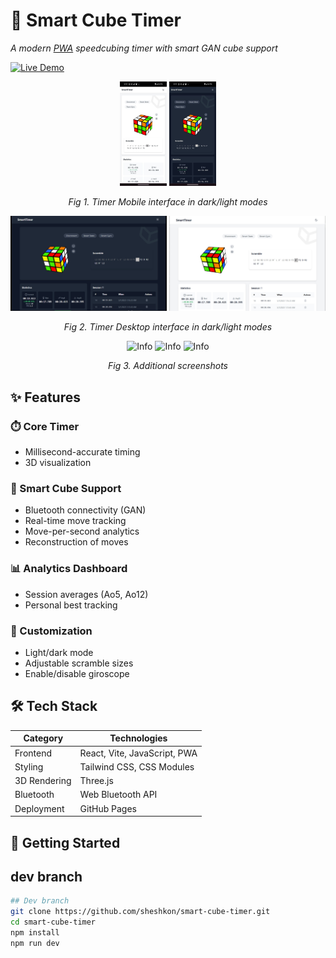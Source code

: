 # 🚀 Smart Cube Timer  
*A modern [PWA](https://en.wikipedia.org/wiki/Progressive_web_app) speedcubing timer with smart GAN cube support*

[![Live Demo](https://img.shields.io/badge/Live_Demo-Open-green?style=for-the-badge)](https://sheshkon.github.io/smart-cube-timer/)

<div align="center">
  <img src="./public/screenshots/light-screenshot-mobile.jpg"  width="75px" alt="Light Mode Timer"/>
   <img src="./public/screenshots/dark-screenshot-mobile.jpg"  width="75px" alt="Dark Mode Timer"/>
  
  *Fig 1. Timer Mobile interface in dark/light modes*
</div>

<div align="center">
  <img src="./public/screenshots/dark-screenshot-desktop.jpg"  width="250px" alt="Dark Mode Timer"/>
    <img src="./public/screenshots/light-screenshot-desktop.jpg"  width="250px" alt="Light Mode Timer"/>
  
  *Fig 2. Timer Desktop interface in dark/light modes*
</div>

<div align="center">
  <img src="https://github.com/user-attachments/assets/0e4523d0-7479-48b1-a494-3f48a78ba399"  width="250px" alt="Info"/>
    <img src="https://github.com/user-attachments/assets/8b41aa31-0bdb-470b-8309-b83b23387754"  width="250px" alt="Info"/>
    <img src="https://github.com/user-attachments/assets/bcdfbdad-a21d-4500-a3ed-067bb5ac2eb8"  width="250px" alt="Info"/>
  
  *Fig 3. Additional screenshots*
</div>

## ✨ Features

### ⏱️ Core Timer
- Millisecond-accurate timing
- 3D visualization

### 🤖 Smart Cube Support
- Bluetooth connectivity (GAN)
- Real-time move tracking
- Move-per-second analytics
- Reconstruction of moves

### 📊 Analytics Dashboard
- Session averages (Ao5, Ao12)
- Personal best tracking

### 🎨 Customization
- Light/dark mode
- Adjustable scramble sizes
- Enable/disable giroscope

## 🛠️ Tech Stack

| Category       | Technologies |
|----------------|-------------|
| Frontend       | React, Vite, JavaScript, PWA |
| Styling        | Tailwind CSS, CSS Modules |
| 3D Rendering   | Three.js |
| Bluetooth      | Web Bluetooth API |
| Deployment     | GitHub Pages |

## 🚀 Getting Started
## dev branch
```bash
## Dev branch
git clone https://github.com/sheshkon/smart-cube-timer.git
cd smart-cube-timer
npm install
npm run dev
